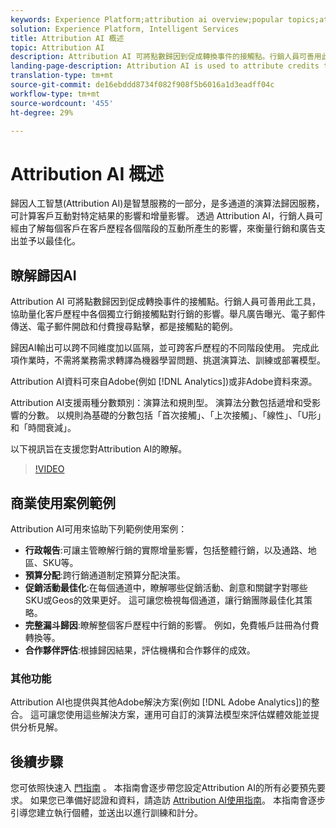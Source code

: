 ```yaml
---
keywords: Experience Platform;attribution ai overview;popular topics;attribution ai;Attribution ai
solution: Experience Platform, Intelligent Services
title: Attribution AI 概述
topic: Attribution AI
description: Attribution AI 可將點數歸因到促成轉換事件的接觸點。行銷人員可善用此工具，協助量化客戶歷程中各個獨立行銷接觸點對行銷的影響。舉凡廣告曝光、電子郵件傳送、電子郵件開啟和付費搜尋點擊，都是接觸點的範例。
landing-page-description: Attribution AI is used to attribute credits to touchpoints leading to conversion events. This can be used by marketers to help quantify the marketing impact of each individual marketing touchpoint across customer journeys.
translation-type: tm+mt
source-git-commit: de16ebddd8734f082f908f5b6016a1d3eadff04c
workflow-type: tm+mt
source-wordcount: '455'
ht-degree: 29%

---
```



# Attribution AI 概述

歸因人工智慧(Attribution AI)是智慧服務的一部分，是多通道的演算法歸因服務，可計算客戶互動對特定結果的影響和增量影響。 透過 Attribution AI，行銷人員可經由了解每個客戶在客戶歷程各個階段的互動所產生的影響，來衡量行銷和廣告支出並予以最佳化。

## 瞭解歸因AI

Attribution AI 可將點數歸因到促成轉換事件的接觸點。行銷人員可善用此工具，協助量化客戶歷程中各個獨立行銷接觸點對行銷的影響。舉凡廣告曝光、電子郵件傳送、電子郵件開啟和付費搜尋點擊，都是接觸點的範例。

歸因AI輸出可以跨不同維度加以區隔，並可跨客戶歷程的不同階段使用。 完成此項作業時，不需將業務需求轉譯為機器學習問題、挑選演算法、訓練或部署模型。

Attribution AI資料可來自Adobe(例如 [!DNL Analytics])或非Adobe資料來源。

Attribution AI支援兩種分數類別：演算法和規則型。 演算法分數包括遞增和受影響的分數。 以規則為基礎的分數包括「首次接觸」、「上次接觸」、「線性」、「U形」和「時間衰減」。

以下視訊旨在支援您對Attribution AI的瞭解。

>[!VIDEO](https://video.tv.adobe.com/v/32667?learn=on&quality=12)

## 商業使用案例範例

Attribution AI可用來協助下列範例使用案例：

- **行政報告**:可讓主管瞭解行銷的實際增量影響，包括整體行銷，以及通路、地區、SKU等。
- **預算分配**:跨行銷通道制定預算分配決策。
- **促銷活動最佳化**:在每個通道中，瞭解哪些促銷活動、創意和關鍵字對哪些SKU或Geos的效果更好。 這可讓您檢視每個通道，讓行銷團隊最佳化其策略。
- **完整漏斗歸因**:瞭解整個客戶歷程中行銷的影響。 例如，免費帳戶註冊為付費轉換等。
- **合作夥伴評估**:根據歸因結果，評估機構和合作夥伴的成效。

### 其他功能

Attribution AI也提供與其他Adobe解決方案(例如 [!DNL Adobe Analytics])的整合。 這可讓您使用這些解決方案，運用可自訂的演算法模型來評估媒體效能並提供分析見解。

## 後續步驟

您可依照快速入 [門指南](./getting-started.md) 。 本指南會逐步帶您設定Attribution AI的所有必要預先要求。 如果您已準備好認證和資料，請造訪 [Attribution AI使用指南](./user-guide.md)。 本指南會逐步引導您建立執行個體，並送出以進行訓練和計分。